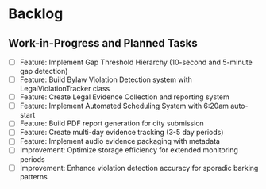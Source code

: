 # Backlog

## Work-in-Progress and Planned Tasks

- [ ] Feature: Implement Gap Threshold Hierarchy (10-second and 5-minute gap detection)
- [ ] Feature: Build Bylaw Violation Detection system with LegalViolationTracker class
- [ ] Feature: Create Legal Evidence Collection and reporting system
- [ ] Feature: Implement Automated Scheduling System with 6:20am auto-start
- [ ] Feature: Build PDF report generation for city submission
- [ ] Feature: Create multi-day evidence tracking (3-5 day periods)
- [ ] Feature: Implement audio evidence packaging with metadata
- [ ] Improvement: Optimize storage efficiency for extended monitoring periods
- [ ] Improvement: Enhance violation detection accuracy for sporadic barking patterns